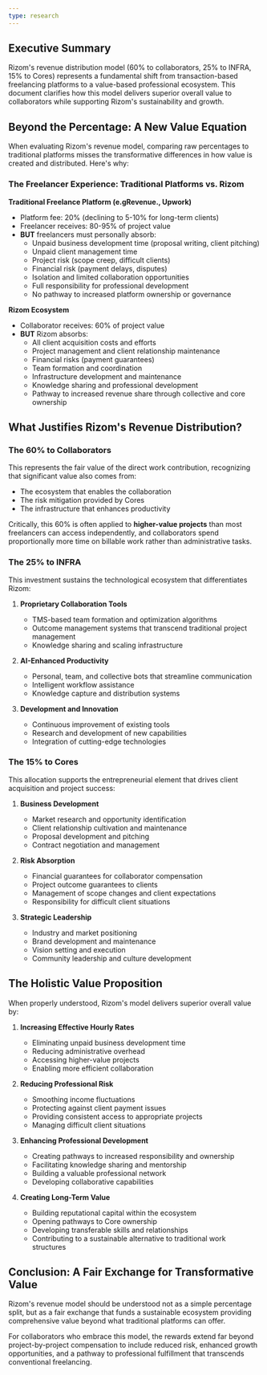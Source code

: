```yaml
---
type: research
---
```


## Executive Summary

Rizom's revenue distribution model (60% to collaborators, 25% to INFRA, 15% to Cores) represents a fundamental shift from transaction-based freelancing platforms to a value-based professional ecosystem. This document clarifies how this model delivers superior overall value to collaborators while supporting Rizom's sustainability and growth.

## Beyond the Percentage: A New Value Equation

When evaluating Rizom's revenue model, comparing raw percentages to traditional platforms misses the transformative differences in how value is created and distributed. Here's why:

### The Freelancer Experience: Traditional Platforms vs. Rizom

**Traditional Freelance Platform (e.gRevenue., Upwork)**

- Platform fee: 20% (declining to 5-10% for long-term clients)
- Freelancer receives: 80-95% of project value
- **BUT** freelancers must personally absorb:
  - Unpaid business development time (proposal writing, client pitching)
  - Unpaid client management time
  - Project risk (scope creep, difficult clients)
  - Financial risk (payment delays, disputes)
  - Isolation and limited collaboration opportunities
  - Full responsibility for professional development
  - No pathway to increased platform ownership or governance

**Rizom Ecosystem**

- Collaborator receives: 60% of project value
- **BUT** Rizom absorbs:
  - All client acquisition costs and efforts
  - Project management and client relationship maintenance
  - Financial risks (payment guarantees)
  - Team formation and coordination
  - Infrastructure development and maintenance
  - Knowledge sharing and professional development
  - Pathway to increased revenue share through collective and core ownership

## What Justifies Rizom's Revenue Distribution?

### The 60% to Collaborators

This represents the fair value of the direct work contribution, recognizing that significant value also comes from:

- The ecosystem that enables the collaboration
- The risk mitigation provided by Cores
- The infrastructure that enhances productivity

Critically, this 60% is often applied to **higher-value projects** than most freelancers can access independently, and collaborators spend proportionally more time on billable work rather than administrative tasks.

### The 25% to INFRA

This investment sustains the technological ecosystem that differentiates Rizom:

1. **Proprietary Collaboration Tools**

   - TMS-based team formation and optimization algorithms
   - Outcome management systems that transcend traditional project management
   - Knowledge sharing and scaling infrastructure

2. **AI-Enhanced Productivity**

   - Personal, team, and collective bots that streamline communication
   - Intelligent workflow assistance
   - Knowledge capture and distribution systems

3. **Development and Innovation**
   - Continuous improvement of existing tools
   - Research and development of new capabilities
   - Integration of cutting-edge technologies

### The 15% to Cores

This allocation supports the entrepreneurial element that drives client acquisition and project success:

1. **Business Development**

   - Market research and opportunity identification
   - Client relationship cultivation and maintenance
   - Proposal development and pitching
   - Contract negotiation and management

2. **Risk Absorption**

   - Financial guarantees for collaborator compensation
   - Project outcome guarantees to clients
   - Management of scope changes and client expectations
   - Responsibility for difficult client situations

3. **Strategic Leadership**
   - Industry and market positioning
   - Brand development and maintenance
   - Vision setting and execution
   - Community leadership and culture development

## The Holistic Value Proposition

When properly understood, Rizom's model delivers superior overall value by:

1. **Increasing Effective Hourly Rates**

   - Eliminating unpaid business development time
   - Reducing administrative overhead
   - Accessing higher-value projects
   - Enabling more efficient collaboration

2. **Reducing Professional Risk**

   - Smoothing income fluctuations
   - Protecting against client payment issues
   - Providing consistent access to appropriate projects
   - Managing difficult client situations

3. **Enhancing Professional Development**

   - Creating pathways to increased responsibility and ownership
   - Facilitating knowledge sharing and mentorship
   - Building a valuable professional network
   - Developing collaborative capabilities

4. **Creating Long-Term Value**
   - Building reputational capital within the ecosystem
   - Opening pathways to Core ownership
   - Developing transferable skills and relationships
   - Contributing to a sustainable alternative to traditional work structures

## Conclusion: A Fair Exchange for Transformative Value

Rizom's revenue model should be understood not as a simple percentage split, but as a fair exchange that funds a sustainable ecosystem providing comprehensive value beyond what traditional platforms can offer.

For collaborators who embrace this model, the rewards extend far beyond project-by-project compensation to include reduced risk, enhanced growth opportunities, and a pathway to professional fulfillment that transcends conventional freelancing.
